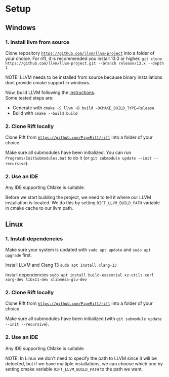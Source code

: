 # Setup

## Windows

### 1. Install llvm from source

Clone repository [`https://github.com/llvm/llvm-project`](https://github.com/llvm/llvm-project) into a folder of your choice. For rift, it is recommended you install 13.0 or higher.
`git clone https://github.com/llvm/llvm-project.git --branch release/13.x --depth 1`

NOTE: LLVM needs to be installed from source because binary installations dont provide cmake support in windows.

Now, build LLVM following the [instructions](https://github.com/llvm/llvm-project#getting-the-source-code-and-building-llvm).<br>
Some tested steps are:
- Generate with `cmake -S llvm -B build -DCMAKE_BUILD_TYPE=Release`
- Build with `cmake --build build`

### 2. Clone Rift locally
Clone Rift from [`https://github.com/PipeRift/rift`](https://github.com/PipeRift/rift) into a folder of your choice.

Make sure all submodules have been initialized. You can run `Programs/InitSubmodules.bat` to do it (or `git submodule update --init --recursive`).

### 2. Use an IDE
Any IDE supporting CMake is suitable.

Before we start building the project, we need to tell it where our LLVM installation is located.
We do this by setting `RIFT_LLVM_BUILD_PATH` variable in cmake cache to our llvm path.


## Linux

### 1. Install dependencies
Make sure your system is updated with `sudo apt update` and `sudo apt upgrade` first.

Install LLVM and Clang 13
`sudo apt install clang-13`

Install dependencies
`sudo apt install build-essential xz-utils curl xorg-dev libx11-dev xlibmesa-glu-dev`

### 2. Clone Rift locally
Clone Rift from [`https://github.com/PipeRift/rift`](https://github.com/PipeRift/rift) into a folder of your choice.

Make sure all submodules have been initialized (with `git submodule update --init --recursive`).

### 2. Use an IDE
Any IDE supporting CMake is suitable.

NOTE: In Linux we don't need to specify the path to LLVM since it will be detected, but if we have multiple installations, we can choose which one by setting cmake variable `RIFT_LLVM_BUILD_PATH` to the path we want.
